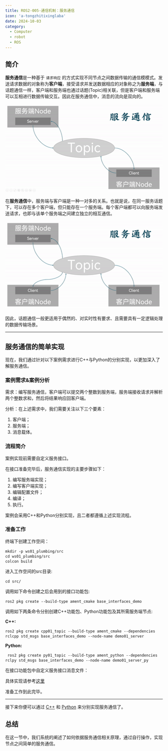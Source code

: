 ```yaml
---
title: ROS2-005-通信机制：服务通信 
icon: 'a-tongzhitixinglaba'
date: 2024-10-03
category:
  - Computer
  - robot
  - ROS
---
```


## 简介

**服务通信**是一种基于 `请求响应` 的方式实现不同节点之间数据传输的通信模模式。发送请求数据的对象称为**客户端**，接受请求并发送数据相应的对象称之为**服务端**，与话题通信一样，客户端和服务端也通过话题(Topic)相关联，但是客户端和服务端可以互相进行数据传输交互。因此在服务通信中，消息的流向是双向的。

![单对单发布/服务通信节点](./assets/Service_Communications_Single.gif)

在**服务通信**中，服务端与客户端是一种一对多的关系。也就是说，在同一服务话题下，可以存在多个客户端，但只能存在一个服务端。每个客户端都可以向服务端发送请求，也即与该单个服务端之间建立独立的相互通信。

![单对多发布/服务通信节点](./assets/Service_Communications_Multiple.gif)

因此，话题通信一般更适用于偶然的、对实时性有要求、且需要具有一定逻辑处理的数据传输场景。

---

## 服务通信的简单实现

现在，我们通过针对以下案例需求进行C++与Python的分别实现，以更加深入了解服务通信。

### 案例需求&案例分析

需求：编写服务通信，客户端可以提交两个整数到服务端，服务端接收请求并解析两个整数求和，然后将结果响应回客户端。

分析：在上述需求中，我们需要关注以下三个要素：

1. 客户端；
2. 服务端；
3. 消息载体。

### 流程简介

案例实现前需要自定义服务接口。

在接口准备完毕后，服务通信实现的主要步骤如下：

1. 编写服务端实现；
2. 编写客户端实现；
3. 编辑配置文件；
4. 编译；
5. 执行。

案例会采用C++和Python分别实现，且二者都遵循上述实现流程。

### 准备工作

终端下创建工作空间：

```shell
mkdir -p ws01_plumbing/src
cd ws01_plumbing/src
colcon build
```

进入工作空间的src目录:

```shell
cd src/
```

调用如下命令创建之后会用到的接口功能包:

```shell
ros2 pkg create --build-type ament_cmake base_interfaces_demo

```

调用如下两条命令分别创建C++功能包、Python功能包及其所需服务端节点:

**C++:**

```shell
ros2 pkg create cpp01_topic --build-type ament_cmake --dependencies rclcpp std_msgs base_interfaces_demo --node-name demo01_server
```

**Python:**

```shell
 ros2 pkg create py01_topic --build-type ament_python --dependencies rclpy std_msgs base_interfaces_demo --node-name demo01_server_py
```

在接口功能包中自定义服务接口消息文件：

具体实现请参考[这里](./2024_10_03_002.md)

准备工作到此完毕。

---

接下来你便可以通过 [C++](./2024_10_03_003.md) 和 [Python](./2024_10_03_004.md) 来分别实现服务通信了。

## 总结

在这一节中，我们系统的阐述了如何依据服务通信相关原理，通过自行操作，实现节点之间简单的服务通信。

